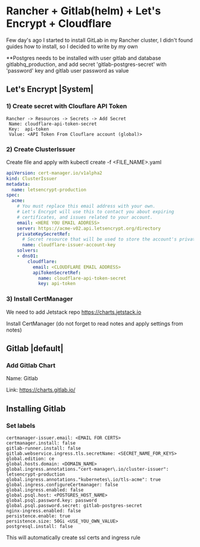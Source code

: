 # Rancher + Gitlab(helm) + Let's Encrypt  + Cloudflare

Few day's ago I started to install GitLab in my Rancher cluster, I didn't found guides how to install, so I decided to write by my own

**Postgres needs to be installed with user gitlab and database gitlabhq_production, and add secret 'gitlab-postgres-secret' with 'password' key and gitlab user password as value

## Let's Encrypt |System|
### 1) Create secret with Clouflare API Token
```
Rancher -> Resources -> Secrets -> Add Secret
 Name: cloudflare-api-token-secret
 Key:  api-token
 Value: <API Token From Clouflare account (global)> 
```

### 2) Create ClusterIssuer
Create file and apply with
kubectl create -f <FILE_NAME>.yaml

```yaml
apiVersion: cert-manager.io/v1alpha2
kind: ClusterIssuer
metadata:
  name: letsencrypt-production
spec:
  acme:
    # You must replace this email address with your own.
    # Let's Encrypt will use this to contact you about expiring
    # certificates, and issues related to your account.
    email: <HERE YOU EMAIL ADDRESS>
    server: https://acme-v02.api.letsencrypt.org/directory
    privateKeySecretRef:
      # Secret resource that will be used to store the account's private key.
      name: cloudflare-issuer-account-key
    solvers:
    - dns01:
        cloudflare:
          email: <CLOUDFLARE EMAIL ADDRESS>
          apiTokenSecretRef:
            name: cloudflare-api-token-secret
            key: api-token
```

### 3) Install CertManager
We need to add Jetstack repo https://charts.jetstack.io

Install CertManager (do not forget to read notes and apply settings from notes)

## Gitlab |default|
### Add Gitlab Chart
Name: Gitlab 

Link: https://charts.gitlab.io/ 

## Installing Gitlab
### Set labels
```
certmanager-issuer.email: <EMAIL FOR CERTS>
certmanager.install: false
gitlab-runner.install: false
gitlab.webservice.ingress.tls.secretName: <SECRET_NAME_FOR_KEYS>
global.edition: ce
global.hosts.domain: <DOMAIN_NAME>
global.ingress.annotations."cert-manager\.io/cluster-issuer": letsencrypt-production
global.ingress.annotations."kubernetes\.io/tls-acme": true
global.ingress.configureCertmanager: false
global.ingress.enabled: false
global.psql.host: <POSTGRES_HOST_NAME>
global.psql.password.key: password
global.psql.password.secret: gitlab-postgres-secret
nginx-ingress.enabled: false
persistence.enable: true
persistence.size: 50Gi <USE_YOU_OWN_VALUE>
postgresql.install: false
```
This will automatically create ssl certs and ingress rule



